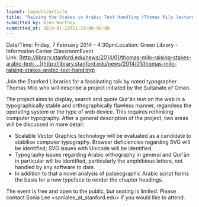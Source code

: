 ```yaml
---
layout: layouts/article
title: "Raising the Stakes in Arabic Text Handling (Thomas Milo lecture)"
submitted_by: Glen Worthey
submitted_at: 2014-01-23T11:23:00-08:00
---
```



Date/Time: Friday, 7 February 2014 - 4:30pmLocation: Green Library - Information Center ClassroomEvent Link: [http://library.stanford.edu/news/2014/01/thomas-milo-raising-stakes-arabic-text-…](http://library.stanford.edu/news/2014/01/thomas-milo-raising-stakes-arabic-text-handling)

Join the Stanford Libraries for a fascinating talk by noted typographer Thomas Milo who will describe a project initiated by the Sultanate of Oman.


The project aims to display, search and quote Qur'ān text on the web in a typographically stable and orthographically flawless manner, regardless the operating system or the type of web device. This requires rethinking computer typography. After a general description of the project, two areas will be discussed in more detail:


* Scalable Vector Graphics technology will be evaluated as a candidate to stabilise computer typography. Browser deficiencies regarding SVG will be identified; SVG issues with Unicode will be identified.
* Typography issues regarding Arabic orthography in general and Qur'ān in particular will be identified, particularly the amphibious letters, not handled by any software to date.
* In addition to that a novel analysis of palaeographic Arabic script forms the basis for a new typeface to render the chapter headings.

The event is free and open to the public, but seating is limited. Please contact Sonia Lee <sonialee\_at\_stanford.edu> if you would like to attend.





